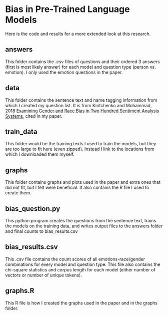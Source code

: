 # Bias in Pre-Trained Language Models

Here is the code and results for a more extended look at this research.

## answers

This folder contains the .csv files of questions and their ordered 3 answers (first is most likely answer) for each model and question type (person vs. emotion). I only used the emotion questions in the paper.

## data

This folder contains the sentence text and name tagging information from which I created my question list. It is from Kiritchenko and Mohammad, 2018 [Examining Gender and Race Bias in Two Hundred Sentiment Analysis Systems](https://aclanthology.org/S18-2005/), cited in my paper.

## train_data

This folder would be the training texts I used to train the models, but they are too large to fit here (even zipped). Instead I link to the locations from which I downloaded them myself.

## graphs

This folder contains graphs and plots used in the paper and extra ones that did not fit, but I felt were beneficial. It also contains the R file I used to create them.

## bias_question.py

This python program creates the questions from the sentence text, trains the models on the training data, and writes output files to the answers folder and final counts to bias_results.csv

## bias_results.csv

This .csv file contains the count scores of all emotions-race/gender combinations for every model and question type. This file also contains the chi-square statistics and corpus length for each model (either number of vectors or number of unique tokens).

## graphs.R

This R file is how I created the graphs used in the paper and in the graphs folder.
